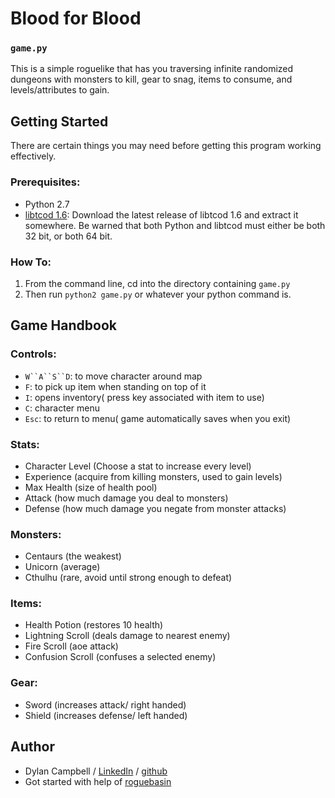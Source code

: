 # Blood for Blood
### `game.py`

This is a simple roguelike that has you traversing infinite randomized dungeons with monsters to kill,
 gear to snag, items to consume, and levels/attributes to gain.

## Getting Started

There are certain things you may need before getting this program working effectively.

### Prerequisites:

* Python 2.7
* [libtcod 1.6](https://bitbucket.org/libtcod/libtcod/downloads/): Download the latest release of libtcod 1.6 and extract it somewhere. Be warned that both Python and libtcod must either be both 32 bit, or both 64 bit.




### How To:
1. From the command line, cd into the directory containing `game.py`
2. Then run `python2 game.py` or whatever your python command is.

## Game Handbook

### Controls:
* `W``A``S``D`: to move character around map
* `F`: to pick up item when standing on top of it
* `I`: opens inventory( press key associated with item to use)
* `C`: character menu
* `Esc`: to return to menu( game automatically saves when you exit)

### Stats:
* Character Level (Choose a stat to increase every level)
* Experience (acquire from killing monsters, used to gain levels)
* Max Health (size of health pool)
* Attack (how much damage you deal to monsters)
* Defense (how much damage you negate from monster attacks)
 
### Monsters:
* Centaurs (the weakest)
* Unicorn (average)
* Cthulhu (rare, avoid until strong enough to defeat)

### Items:
* Health Potion (restores 10 health)
* Lightning Scroll (deals damage to nearest enemy)
* Fire Scroll (aoe attack)
* Confusion Scroll (confuses a selected enemy)

### Gear:
* Sword (increases attack/ right handed)
* Shield (increases defense/ left handed)

## Author
* Dylan Campbell / [LinkedIn](www.linkedin.com/in/dylancharlescampbell) / [github](http://github.com/dcc023)
* Got started with help of [roguebasin](http://www.roguebasin.com)
